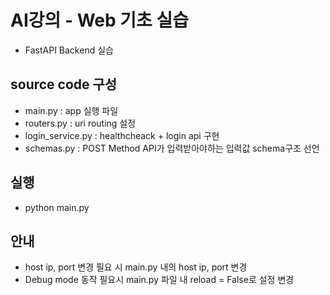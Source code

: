 # AI강의 - Web 기초 실습
- FastAPI Backend 실습

## source code 구성
- main.py : app 실행 파일
- routers.py : uri routing 설정
- login_service.py : healthcheack + login api 구현
- schemas.py : POST Method API가 입력받아야하는 입력값 schema구조 선언

## 실행
- python main.py

## 안내
- host ip, port 변경 필요 시 main.py 내의 host ip, port 변경
- Debug mode 동작 필요시 main.py 파일 내 reload = False로 설정 변경
